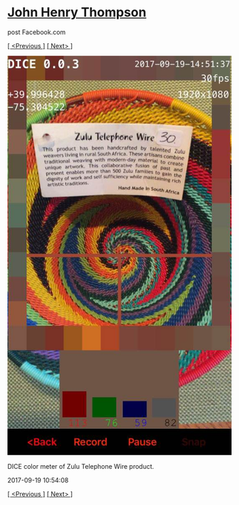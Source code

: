 # [John Henry Thompson](../README.md)
post Facebook.com

[[ <Previous ]](2017-09-21-1.md) [[ Next> ]](2017-09-17-1.md)

[![](../media/2017-09-19/Timeline-Photos-DICE-color-meter-of-Zulu-Telephone-Wire-product.jpg)](../README.md)

DICE color meter of Zulu Telephone Wire product.

2017-09-19 10:54:08

[[ <Previous ]](2017-09-21-1.md) [[ Next> ]](2017-09-17-1.md)